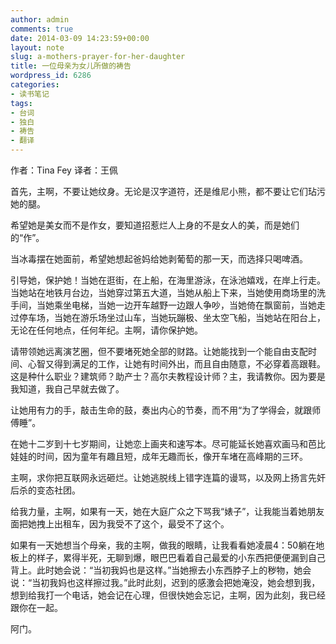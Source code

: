```yaml
---
author: admin
comments: true
date: 2014-03-09 14:23:59+00:00
layout: note
slug: a-mothers-prayer-for-her-daughter
title: 一位母亲为女儿所做的祷告
wordpress_id: 6286
categories:
- 读书笔记
tags:
- 台词
- 独白
- 祷告
- 翻译
---
```


作者：Tina Fey
译者：王佩

首先，主啊，不要让她纹身。无论是汉字道符，还是维尼小熊，都不要让它们玷污她的腿。

希望她是美女而不是作女，要知道招惹烂人上身的不是女人的美，而是她们的“作”。

当冰毒摆在她面前，希望她想起爸妈给她剥葡萄的那一天，而选择只喝啤酒。

引导她，保护她！当她在逛街，在上船，在海里游泳，在泳池嬉戏，在岸上行走。当她站在地铁月台边，当她穿过第五大道，当她从船上下来，当她使用商场里的洗手间，当她乘坐电梯，当她一边开车越野一边跟人争吵，当她倚在飘窗前，当她走过停车场，当她在游乐场坐过山车，当她玩蹦极、坐太空飞船，当她站在阳台上，无论在任何地点，任何年纪。主啊，请你保护她。

请带领她远离演艺圈，但不要堵死她全部的财路。让她能找到一个能自由支配时间、心智又得到满足的工作，让她有时间外出，而且自由随意，不必穿着高跟鞋。这是种什么职业？建筑师？助产士？高尔夫教程设计师？主，我请教你。因为要是我知道，我自己早就去做了。

让她用有力的手，敲击生命的鼓，奏出内心的节奏，而不用“为了学得会，就跟师傅睡”。

在她十二岁到十七岁期间，让她恋上画夹和速写本。尽可能延长她喜欢画马和芭比娃娃的时间，因为童年有趣且短，成年无趣而长，像开车堵在高峰期的三环。

主啊，求你把互联网永远砸烂。让她逃脱线上错字连篇的谩骂，以及网上扬言先奸后杀的变态社团。

给我力量，主啊，如果有一天，她在大庭广众之下骂我“婊子”，让我能当着她朋友面把她拽上出租车，因为我受不了这个，最受不了这个。

如果有一天她想当个母亲，我的主啊，做我的眼睛，让我看看她凌晨4：50躺在地板上的样子，累得半死，无聊到爆，眼巴巴看着自己最爱的小东西把便便漏到自己背上。此时她会说：“当初我妈也是这样。”当她擦去小东西脖子上的秽物，她会说：“当初我妈也这样擦过我。”此时此刻，迟到的感激会把她淹没，她会想到我，想到给我打一个电话，她会记在心理，但很快她会忘记，主啊，因为此刻，我已经跟你在一起。

阿门。
